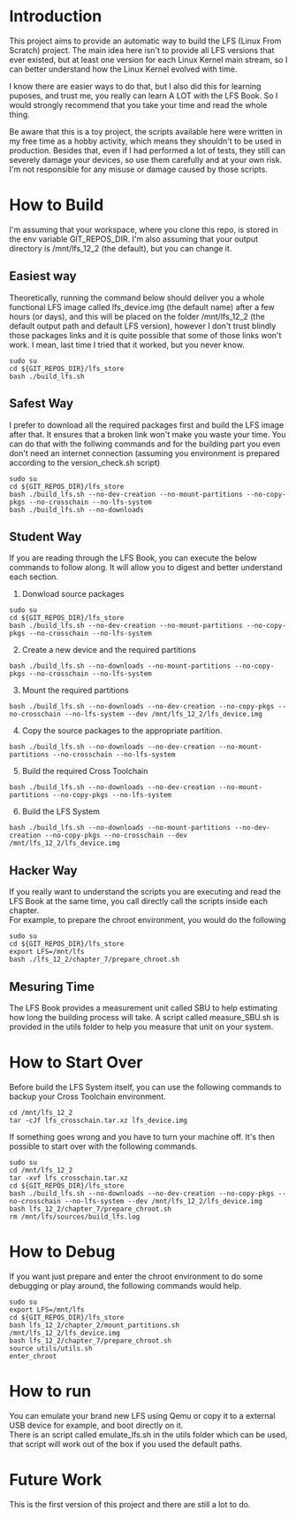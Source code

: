 # Introduction

This project aims to provide an automatic way to build the LFS (Linux From Scratch) project. The main idea here isn't to provide all LFS versions that ever existed, but at least one version for each Linux Kernel main stream, so I can better understand how the Linux Kernel evolved with time.

I know there are easier ways to do that, but I also did this for learning puposes, and trust me, you really can learn A LOT with the LFS Book. So I would strongly recommend that you take your time and read the whole thing.

Be aware that this is a toy project, the scripts available here were written in my free time as a hobby activity, which means they shouldn't to be used in production. Besides that, even if I had performed a lot of tests, they still can severely damage your devices, so use them carefully and at your own risk. I'm not responsible for any misuse or damage caused by those scripts.

# How to Build

I'm assuming that your workspace, where you clone this repo, is stored in the env variable GIT_REPOS_DIR. I'm also assuming that your output directory is /mnt/lfs_12_2 (the default), but you can change it.

## Easiest way

Theoretically, running the command below should deliver you a whole functional LFS image called lfs_device.img (the default name) after a few hours (or days), and this will be placed on the folder /mnt/lfs_12_2 (the default output path and default LFS version), however I don't trust blindly those packages links and it is quite possible that some of those links won't work. I mean, last time I tried that it worked, but you never know.

```
sudo su
cd ${GIT_REPOS_DIR}/lfs_store
bash ./build_lfs.sh
```

## Safest Way

I prefer to download all the required packages first and build the LFS image after that. It ensures that a broken link won't make you waste your time. You can do that with the follwing commands and for the building part you even don't need an internet connection (assuming you environment is prepared according to the version_check.sh script)

```
sudo su
cd ${GIT_REPOS_DIR}/lfs_store
bash ./build_lfs.sh --no-dev-creation --no-mount-partitions --no-copy-pkgs --no-crosschain --no-lfs-system
bash ./build_lfs.sh --no-downloads
```

## Student Way

If you are reading through the LFS Book, you can execute the below commands to follow along. It will allow you to digest and better understand each section.

1. Donwload source packages
```
sudo su
cd ${GIT_REPOS_DIR}/lfs_store
bash ./build_lfs.sh --no-dev-creation --no-mount-partitions --no-copy-pkgs --no-crosschain --no-lfs-system
```

2. Create a new device and the required partitions
```
bash ./build_lfs.sh --no-downloads --no-mount-partitions --no-copy-pkgs --no-crosschain --no-lfs-system
```

3. Mount the required partitions
```
bash ./build_lfs.sh --no-downloads --no-dev-creation --no-copy-pkgs --no-crosschain --no-lfs-system --dev /mnt/lfs_12_2/lfs_device.img
```

4. Copy the source packages to the appropriate partition.
```
bash ./build_lfs.sh --no-downloads --no-dev-creation --no-mount-partitions --no-crosschain --no-lfs-system
```

5. Build the required Cross Toolchain
```
bash ./build_lfs.sh --no-downloads --no-dev-creation --no-mount-partitions --no-copy-pkgs --no-lfs-system

```

6. Build the LFS System
```
bash ./build_lfs.sh --no-downloads --no-mount-partitions --no-dev-creation --no-copy-pkgs --no-crosschain --dev /mnt/lfs_12_2/lfs_device.img
```

## Hacker Way

If you really want to understand the scripts you are executing and read the LFS Book at the same time, you call directly call the scripts inside each chapter.  
For example, to prepare the chroot environment, you would do the following
```
sudo su
cd ${GIT_REPOS_DIR}/lfs_store
export LFS=/mnt/lfs
bash ./lfs_12_2/chapter_7/prepare_chroot.sh
```

## Mesuring Time

The LFS Book provides a measurement unit called SBU to help estimating how long the building process will take.
A script called measure_SBU.sh is provided in the utils folder to help you measure that unit on your system.

# How to Start Over

Before build the LFS System itself, you can use the following commands to backup your Cross Toolchain environment.
```
cd /mnt/lfs_12_2
tar -cJf lfs_crosschain.tar.xz lfs_device.img

```

If something goes wrong and you have to turn your machine off. It's then possible to start over with the following commands.
```
sudo su
cd /mnt/lfs_12_2
tar -xvf lfs_crosschain.tar.xz
cd ${GIT_REPOS_DIR}/lfs_store
bash ./build_lfs.sh --no-downloads --no-dev-creation --no-copy-pkgs --no-crosschain --no-lfs-system --dev /mnt/lfs_12_2/lfs_device.img
bash lfs_12_2/chapter_7/prepare_chroot.sh
rm /mnt/lfs/sources/build_lfs.log

```

# How to Debug

If you want just prepare and enter the chroot environment to do some debugging or play around, the following commands would help.
```
sudo su
export LFS=/mnt/lfs
cd ${GIT_REPOS_DIR}/lfs_store
bash lfs_12_2/chapter_2/mount_partitions.sh /mnt/lfs_12_2/lfs_device.img 
bash lfs_12_2/chapter_7/prepare_chroot.sh 
source utils/utils.sh 
enter_chroot
```

# How to run

You can emulate your brand new LFS using Qemu or copy it to a external USB device for example, and boot directly on it.  
There is an script called emulate_lfs.sh in the utils folder which can be used, that script will work out of the box if you used the default paths.

# Future Work

This is the first version of this project and there are still a lot to do.
